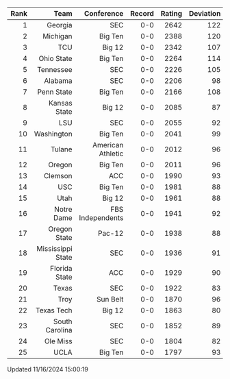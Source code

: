 | Rank  | Team                 | Conference           | Record   | Rating | Deviation |
| ---:  | ---:                 | ---:                 | ---:     | ---:   | ---:      |
| 1     | Georgia              | SEC                  | 0-0      | 2642   | 122       |
| 2     | Michigan             | Big Ten              | 0-0      | 2388   | 120       |
| 3     | TCU                  | Big 12               | 0-0      | 2342   | 107       |
| 4     | Ohio State           | Big Ten              | 0-0      | 2264   | 114       |
| 5     | Tennessee            | SEC                  | 0-0      | 2226   | 105       |
| 6     | Alabama              | SEC                  | 0-0      | 2206   | 98        |
| 7     | Penn State           | Big Ten              | 0-0      | 2166   | 108       |
| 8     | Kansas State         | Big 12               | 0-0      | 2085   | 87        |
| 9     | LSU                  | SEC                  | 0-0      | 2055   | 92        |
| 10    | Washington           | Big Ten              | 0-0      | 2041   | 99        |
| 11    | Tulane               | American Athletic    | 0-0      | 2012   | 96        |
| 12    | Oregon               | Big Ten              | 0-0      | 2011   | 96        |
| 13    | Clemson              | ACC                  | 0-0      | 1990   | 93        |
| 14    | USC                  | Big Ten              | 0-0      | 1981   | 88        |
| 15    | Utah                 | Big 12               | 0-0      | 1961   | 88        |
| 16    | Notre Dame           | FBS Independents     | 0-0      | 1941   | 92        |
| 17    | Oregon State         | Pac-12               | 0-0      | 1938   | 88        |
| 18    | Mississippi State    | SEC                  | 0-0      | 1936   | 91        |
| 19    | Florida State        | ACC                  | 0-0      | 1929   | 90        |
| 20    | Texas                | SEC                  | 0-0      | 1922   | 83        |
| 21    | Troy                 | Sun Belt             | 0-0      | 1870   | 96        |
| 22    | Texas Tech           | Big 12               | 0-0      | 1863   | 80        |
| 23    | South Carolina       | SEC                  | 0-0      | 1852   | 89        |
| 24    | Ole Miss             | SEC                  | 0-0      | 1804   | 82        |
| 25    | UCLA                 | Big Ten              | 0-0      | 1797   | 93        |

Updated 11/16/2024 15:00:19
